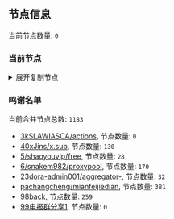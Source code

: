 
## 节点信息
当前节点数量: `0`
### 当前节点
<details>
  <summary>展开复制节点</summary>

    

</details>

### 鸣谢名单
当前合并节点总数: `1183`
- [3kSLAWIASCA/actions](https://github.com/kSLAWIASCA/actions), 节点数量: `0`
- [40xJins/x.sub](https://github.com/0xJins/x.sub), 节点数量: `130`
- [5/shaoyouvip/free](https://github.com/shaoyouvip/free), 节点数量: `28`
- [6/snakem982/proxypool](https://github.com/snakem982/proxypool), 节点数量: `170`
- [23dora-admin001/aggregator-](https://github.com/dora-admin001/aggregator-), 节点数量: `32`
- [pachangcheng/mianfeijiedian](https://github.com/pachangcheng/mianfeijiedian), 节点数量: `381`
- [98back](https://github.com/firefoxmmx2/v2rayshare_subcription), 节点数量: `259`
- [99电报群分享1](https://github.com/cdddbc/getAirport), 节点数量: `0`


